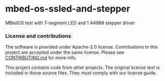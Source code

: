 # mbed-os-ssled-and-stepper
MBedOS test with 7-segment LED and 1 A4988 stepper driver

### License and contributions

The software is provided under Apache-2.0 license. Contributions to this project are accepted under the same license. Please see [CONTRIBUTING.md](./CONTRIBUTING.md) for more info.

This project contains code from other projects. The original license text is included in those source files. They must comply with our license guide.
